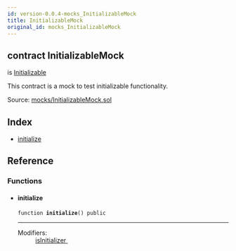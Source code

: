 ```yaml
---
id: version-0.0.4-mocks_InitializableMock
title: InitializableMock
original_id: mocks_InitializableMock
---
```


<div class="contract-doc"><div class="contract"><h2 class="contract-header"><span class="contract-kind">contract</span> InitializableMock</h2><p class="base-contracts"><span>is</span> <a href="migrations_Initializable.html">Initializable</a></p><p class="description">This contract is a mock to test initializable functionality.</p><div class="source">Source: <a href="git+https://github.com/zeppelinos/zos-lib/blob/v0.1.12/contracts/mocks/InitializableMock.sol" target="_blank">mocks/InitializableMock.sol</a></div></div><div class="index"><h2>Index</h2><ul><li><a href="mocks_InitializableMock.html#initialize">initialize</a></li></ul></div><div class="reference"><h2>Reference</h2><div class="functions"><h3>Functions</h3><ul><li><div class="item function"><span id="initialize" class="anchor-marker"></span><h4 class="name">initialize</h4><div class="body"><code class="signature">function <strong>initialize</strong><span>() </span><span>public </span></code><hr/><dl><dt><span class="label-modifiers">Modifiers:</span></dt><dd><a href="migrations_Initializable.html#isInitializer">isInitializer </a></dd></dl></div></div></li></ul></div></div></div>
